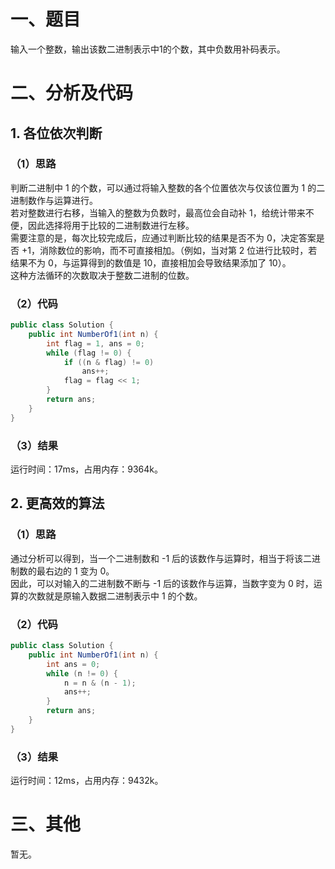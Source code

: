 # 一、题目
输入一个整数，输出该数二进制表示中1的个数，其中负数用补码表示。  
# 二、分析及代码
## 1. 各位依次判断
### （1）思路
判断二进制中 1 的个数，可以通过将输入整数的各个位置依次与仅该位置为 1 的二进制数作与运算进行。  
若对整数进行右移，当输入的整数为负数时，最高位会自动补 1，给统计带来不便，因此选择将用于比较的二进制数进行左移。  
需要注意的是，每次比较完成后，应通过判断比较的结果是否不为 0，决定答案是否 +1，消除数位的影响，而不可直接相加。（例如，当对第 2 位进行比较时，若结果不为 0，与运算得到的数值是 10，直接相加会导致结果添加了 10）。  
这种方法循环的次数取决于整数二进制的位数。  
### （2）代码
```Java
public class Solution {
    public int NumberOf1(int n) {
        int flag = 1, ans = 0;
        while (flag != 0) {
            if ((n & flag) != 0)
                ans++;
            flag = flag << 1;
        }
        return ans;
    }
}
```
### （3）结果
运行时间：17ms，占用内存：9364k。    
## 2. 更高效的算法
### （1）思路
通过分析可以得到，当一个二进制数和 -1 后的该数作与运算时，相当于将该二进制数的最右边的 1 变为 0。  
因此，可以对输入的二进制数不断与 -1 后的该数作与运算，当数字变为 0 时，运算的次数就是原输入数据二进制表示中 1 的个数。  
### （2）代码
```Java
public class Solution {
    public int NumberOf1(int n) {
        int ans = 0;
        while (n != 0) {
            n = n & (n - 1);
            ans++;
        }
        return ans;
    }
}
```
### （3）结果
运行时间：12ms，占用内存：9432k。    
# 三、其他
暂无。  
